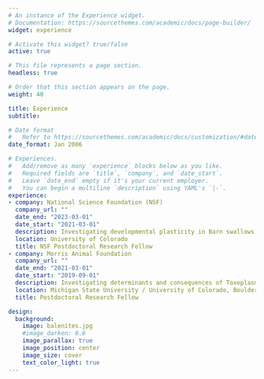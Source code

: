 ```yaml
---
# An instance of the Experience widget.
# Documentation: https://sourcethemes.com/academic/docs/page-builder/
widget: experience

# Activate this widget? true/false
active: true

# This file represents a page section.
headless: true

# Order that this section appears on the page.
weight: 40

title: Experience
subtitle:

# Date format
#   Refer to https://sourcethemes.com/academic/docs/customization/#date-format
date_format: Jan 2006

# Experiences.
#   Add/remove as many `experience` blocks below as you like.
#   Required fields are `title`, `company`, and `date_start`.
#   Leave `date_end` empty if it's your current employer.
#   You can begin a multiline `description` using YAML's `|-`.
experience:
- company: National Science Foundation (NSF)
  company_url: ""
  date_end: "2023-03-01"
  date_start: "2021-03-01"
  description: Investigating developmental plasticity in Barn swallows
  location: University of Colorado 
  title: NSF Postdoctoral Research Fellow
- company: Morris Animal Foundation
  company_url: ""
  date_end: "2021-03-01"
  date_start: "2019-09-01"
  description: Investigating determinants and consequences of Toxoplasma gondii infection in spotted hyenas.
  location: Michigan State University / University of Colorado, Boulder
  title: Postdoctoral Research Fellow

design:
  background:
    image: balenites.jpg
    #image_darken: 0.6
    image_parallax: true
    image_position: center
    image_size: cover
    text_color_light: true
---
```


